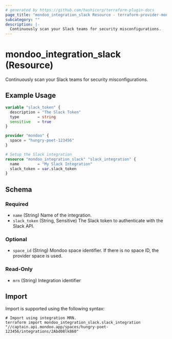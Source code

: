```yaml
---
# generated by https://github.com/hashicorp/terraform-plugin-docs
page_title: "mondoo_integration_slack Resource - terraform-provider-mondoo"
subcategory: ""
description: |-
  Continuously scan your Slack teams for security misconfigurations.
---
```


# mondoo_integration_slack (Resource)

Continuously scan your Slack teams for security misconfigurations.

## Example Usage

```terraform
variable "slack_token" {
  description = "The Slack Token"
  type        = string
  sensitive   = true
}

provider "mondoo" {
  space = "hungry-poet-123456"
}

# Setup the Slack integration
resource "mondoo_integration_slack" "slack_integration" {
  name        = "My Slack Integration"
  slack_token = var.slack_token
}
```

<!-- schema generated by tfplugindocs -->
## Schema

### Required

- `name` (String) Name of the integration.
- `slack_token` (String, Sensitive) The Slack token to authenticate with the Slack API.

### Optional

- `space_id` (String) Mondoo space identifier. If there is no space ID, the provider space is used.

### Read-Only

- `mrn` (String) Integration identifier

## Import

Import is supported using the following syntax:

```shell
# Import using integration MRN.
terraform import mondoo_integration_slack.slack_integration "//captain.api.mondoo.app/spaces/hungry-poet-123456/integrations/2Abd08lk860"
```
